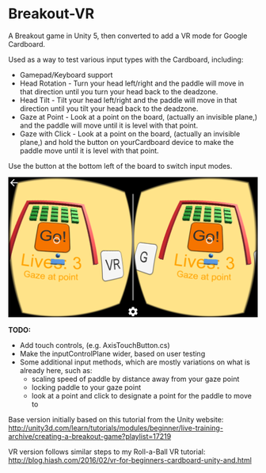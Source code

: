 # Breakout-VR
A Breakout game in Unity 5, then converted to add a VR mode for Google Cardboard.

Used as a way to test various input types with the Cardboard, including:
* Gamepad/Keyboard support
* Head Rotation - Turn your head left/right and the paddle will move in that direction until you turn your head back to the deadzone.
* Head Tilt - Tilt your head left/right and the paddle will move in that direction until you tilt your head back to the deadzone.
* Gaze at Point - Look at a point on the board, (actually an invisible plane,) and the paddle will move until it is level with that point.
* Gaze with Click - Look at a point on the board, (actually an invisible plane,) and hold the button on yourCardboard device to make the paddle move until it is level with that point.

Use the button at the bottom left of the board to switch input modes.

![Breakout VR](screenshot.png)

**TODO:**
* Add touch controls, (e.g. AxisTouchButton.cs)
* Make the inputControlPlane wider, based on user testing
* Some additional input methods, which are mostly variations on what is already here, such as:
  * scaling speed of paddle by distance away from your gaze point
  * locking paddle to your gaze point
  * look at a point and click to designate a point for the paddle to move to

Base version initially based on this tutorial from the Unity website:
http://unity3d.com/learn/tutorials/modules/beginner/live-training-archive/creating-a-breakout-game?playlist=17219

VR version follows similar steps to my Roll-a-Ball VR tutorial:
http://blog.hiash.com/2016/02/vr-for-beginners-cardboard-unity-and.html
